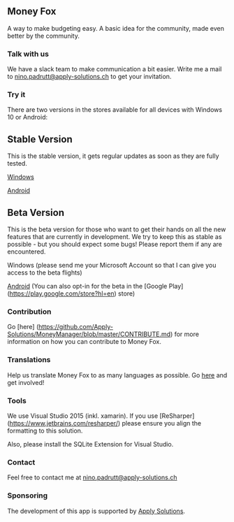 ## Money Fox
A way to make budgeting easy. A basic idea for the community, made even better by the community.

### Talk with us
We have a slack team to make communication a bit easier. Write me a mail to nino.padrutt@apply-solutions.ch to get your invitation.

### Try it

There are two versions in the stores available for all devices with Windows 10 or Android:

Stable Version
---
This is the stable version, it gets regular updates as soon as they are fully tested.

[Windows](https://www.microsoft.com/store/apps/9nblggh6ck9d)

[Android](https://play.google.com/store/apps/details?id=com.applysolutions.moneyfox)

Beta Version
---
This is the beta version for those who want to get their hands on all the new features that are currently in development. We try to keep this as stable as possible - but you should expect some bugs! Please report them if any are encountered.

Windows (please send me your Microsoft Account so that I can give you access to the beta flights)

[Android](https://play.google.com/apps/testing/com.applysolutions.moneyfox)
(You can also opt-in for the beta in the [Google Play] (https://play.google.com/store?hl=en) store)

### Contribution

Go [here] (https://github.com/Apply-Solutions/MoneyManager/blob/master/CONTRIBUTE.md) for more information on how you can contribute to Money Fox.

### Translations

Help us translate Money Fox to as many languages as possible. Go [here](https://crowdin.com/project/money-fox) and get involved!

### Tools
We use Visual Studio 2015 (inkl. xamarin). If you use [ReSharper] (https://www.jetbrains.com/resharper/) please ensure you align the formatting to this solution.

Also, please install the SQLite Extension for Visual Studio.

### Contact
Feel free to contact me at nino.padrutt@apply-solutions.ch

### Sponsoring
The development of this app is supported by [Apply Solutions](http://www.apply-solutions.ch/).
